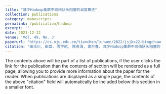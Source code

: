 ```yaml
---
title: "减少Hadoop集群中网络队头阻塞的调度算法"
collection: publications
category: manuscripts
permalink: /publication/hadoop
excerpt: ''
date: 2021-12-12
venue: 'Vol. 49, No. 3'
paperurl: 'https://cs.nju.edu.cn/tianchen/lunwen/2022/jsjkx22-bingchuan.pdf'
citation: '田冰川, 田臣, 周宇航, 陈贵海, 窦万春. 减少Hadoop集群中网络队头阻塞的调度算法[J]. 计算机科学, 2022, 49(3): 11-22.'
---
```


The contents above will be part of a list of publications, if the user clicks the link for the publication than the contents of section will be rendered as a full page, allowing you to provide more information about the paper for the reader. When publications are displayed as a single page, the contents of the above "citation" field will automatically be included below this section in a smaller font.

